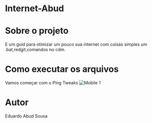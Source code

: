 # Internet-Abud

# Sobre o projeto
E um guid para otimizar um pouco sua internet com coisas simples um .bat,redgit,comandos no cdm.

# Como executar os arquivos

Vamos começar com o Ping Tweaks
![Mobile 1](https://github.com/esabud/desktop-tutorial/assets/ping.png)

# Autor

Eduardo Abud Sousa
